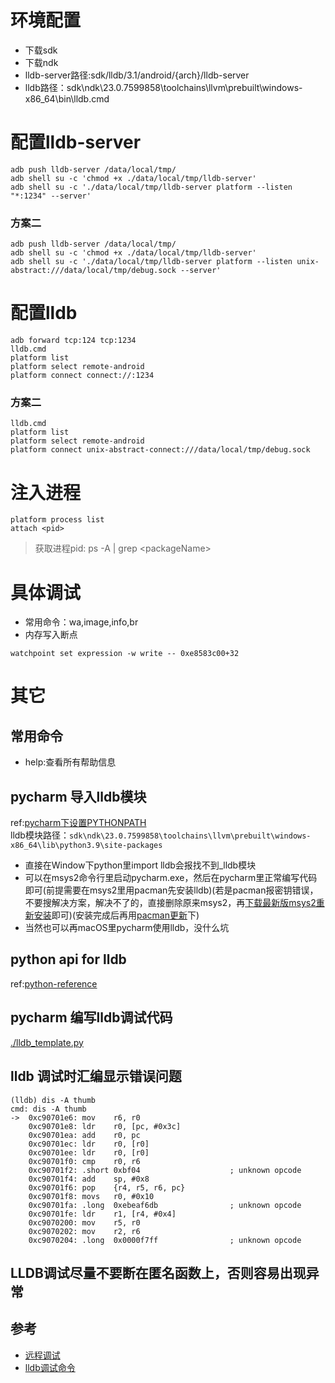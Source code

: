 # 环境配置
- 下载sdk
- 下载ndk
- lldb-server路径:sdk/lldb/3.1/android/{arch}/lldb-server
- lldb路径：sdk\ndk\23.0.7599858\toolchains\llvm\prebuilt\windows-x86_64\bin\lldb.cmd
# 配置lldb-server
```
adb push lldb-server /data/local/tmp/
adb shell su -c 'chmod +x ./data/local/tmp/lldb-server'
adb shell su -c './data/local/tmp/lldb-server platform --listen "*:1234" --server'
```
### 方案二
```
adb push lldb-server /data/local/tmp/
adb shell su -c 'chmod +x ./data/local/tmp/lldb-server'
adb shell su -c './data/local/tmp/lldb-server platform --listen unix-abstract:///data/local/tmp/debug.sock --server'
```
# 配置lldb
```
adb forward tcp:124 tcp:1234
lldb.cmd
platform list
platform select remote-android
platform connect connect://:1234
```
### 方案二
```
lldb.cmd
platform list
platform select remote-android
platform connect unix-abstract-connect:///data/local/tmp/debug.sock
```
# 注入进程
```
platform process list
attach <pid>
```
> 获取进程pid: ps -A | grep \<packageName\>

# 具体调试
- 常用命令：wa,image,info,br
- 内存写入断点
```
watchpoint set expression -w write -- 0xe8583c00+32
```
# 其它
## 常用命令
- help:查看所有帮助信息
## pycharm 导入lldb模块
ref:[pycharm下设置PYTHONPATH](https://blog.csdn.net/weixin_41698305/article/details/90902427)  
lldb模块路径：`sdk\ndk\23.0.7599858\toolchains\llvm\prebuilt\windows-x86_64\lib\python3.9\site-packages` 
- 直接在Window下python里import lldb会报找不到_lldb模块
- 可以在msys2命令行里启动pycharm.exe，然后在pycharm里正常编写代码即可(前提需要在msys2里用pacman先安装lldb)(若是pacman报密钥错误，不要搜解决方案，解决不了的，直接删除原来msys2，再[下载最新版msys2重新安装](https://www.msys2.org/)即可)(安装完成后再用[pacman更新](https://kaosx.us/docs/pacman/)下)
- 当然也可以再macOS里pycharm使用lldb，没什么坑
## python api for lldb
ref:[python-reference](https://lldb.llvm.org/use/python-reference.html)
## pycharm 编写lldb调试代码
[./lldb_template.py](./lldb_template.py)
## lldb 调试时汇编显示错误问题
```
(lldb) dis -A thumb
cmd: dis -A thumb
->  0xc90701e6: mov    r6, r0
    0xc90701e8: ldr    r0, [pc, #0x3c]
    0xc90701ea: add    r0, pc
    0xc90701ec: ldr    r0, [r0]
    0xc90701ee: ldr    r0, [r0]
    0xc90701f0: cmp    r0, r6
    0xc90701f2: .short 0xbf04                    ; unknown opcode
    0xc90701f4: add    sp, #0x8
    0xc90701f6: pop    {r4, r5, r6, pc}
    0xc90701f8: movs   r0, #0x10
    0xc90701fa: .long  0xebeaf6db                ; unknown opcode
    0xc90701fe: ldr    r1, [r4, #0x4]
    0xc9070200: mov    r5, r0
    0xc9070202: mov    r2, r6
    0xc9070204: .long  0x0000f7ff                ; unknown opcode

```
## LLDB调试尽量不要断在匿名函数上，否则容易出现异常
## 参考
- [远程调试](https://lldb.llvm.org/use/remote.html)
- [lldb调试命令](https://lldb.llvm.org/use/map.html)

